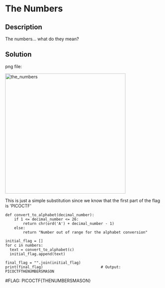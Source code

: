 # The Numbers

## Description
The numbers... what do they mean?

## Solution
png file:

<img width="387" alt="the_numbers" src="https://github.com/Selwynuy/PicoCTF/assets/107299589/605f36ae-3b66-4d6d-b3cc-df0ade715258">

This is just a simple substitution since we know that the first part of the flag is 'PICOCTF'

```
def convert_to_alphabet(decimal_number):
    if 1 <= decimal_number <= 26:
        return chr(ord('A') + decimal_number - 1)
    else:
        return "Number out of range for the alphabet conversion"

initial_flag = []
for c in numbers:
  text = convert_to_alphabet(c)
  initial_flag.append(text)

final_flag = "".join(initial_flag)
print(final_flag)                          # Output: PICOCTFTHENUMBERSMASON
```
#FLAG: PICOCTF{THENUMBERSMASON}
